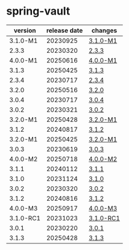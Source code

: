 # spring-vault	


|version|release date|changes|
|---|---|---|
|3.1.0-M1|20230925|[3.1.0-M1](./3.1.0-M1-20230925.md)|
|2.3.3|20230320|[2.3.3](./2.3.3-20230320.md)|
|4.0.0-M1|20250616|[4.0.0-M1](./4.0.0-M1-20250616.md)|
|3.1.3|20250425|[3.1.3](./3.1.3-20250425.md)|
|2.3.4|20230717|[2.3.4](./2.3.4-20230717.md)|
|3.2.0|20250516|[3.2.0](./3.2.0-20250516.md)|
|3.0.4|20230717|[3.0.4](./3.0.4-20230717.md)|
|3.0.2|20230321|[3.0.2](./3.0.2-20230321.md)|
|3.2.0-M1|20250428|[3.2.0-M1](./3.2.0-M1-20250428.md)|
|3.1.2|20240817|[3.1.2](./3.1.2-20240817.md)|
|3.2.0-M1|20250425|[3.2.0-M1](./3.2.0-M1-20250425.md)|
|3.0.3|20230619|[3.0.3](./3.0.3-20230619.md)|
|4.0.0-M2|20250718|[4.0.0-M2](./4.0.0-M2-20250718.md)|
|3.1.1|20240112|[3.1.1](./3.1.1-20240112.md)|
|3.1.0|20231124|[3.1.0](./3.1.0-20231124.md)|
|3.0.2|20230320|[3.0.2](./3.0.2-20230320.md)|
|3.1.2|20240816|[3.1.2](./3.1.2-20240816.md)|
|4.0.0-M3|20250917|[4.0.0-M3](./4.0.0-M3-20250917.md)|
|3.1.0-RC1|20231023|[3.1.0-RC1](./3.1.0-RC1-20231023.md)|
|3.0.1|20230220|[3.0.1](./3.0.1-20230220.md)|
|3.1.3|20250428|[3.1.3](./3.1.3-20250428.md)|
